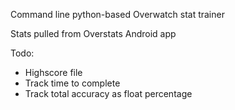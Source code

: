 Command line python-based Overwatch stat trainer

Stats pulled from Overstats Android app

Todo:
* Highscore file
* Track time to complete
* Track total accuracy as float percentage
